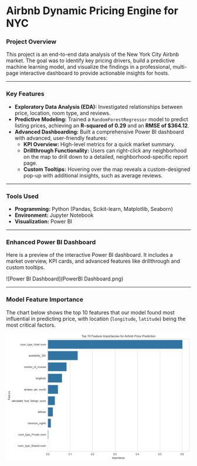 # Airbnb Dynamic Pricing Engine for NYC

### Project Overview
This project is an end-to-end data analysis of the New York City Airbnb market. The goal was to identify key pricing drivers, build a predictive machine learning model, and visualize the findings in a professional, multi-page interactive dashboard to provide actionable insights for hosts.

---

### Key Features
* **Exploratory Data Analysis (EDA):** Investigated relationships between price, location, room type, and reviews.
* **Predictive Modeling:** Trained a `RandomForestRegressor` model to predict listing prices, achieving an **R-squared of 0.29** and an **RMSE of $364.12**.
* **Advanced Dashboarding:** Built a comprehensive Power BI dashboard with advanced, user-friendly features:
    * **KPI Overview:** High-level metrics for a quick market summary.
    * **Drillthrough Functionality:** Users can right-click any neighborhood on the map to drill down to a detailed, neighborhood-specific report page.
    * **Custom Tooltips:** Hovering over the map reveals a custom-designed pop-up with additional insights, such as average reviews.

---

### Tools Used
* **Programming:** Python (Pandas, Scikit-learn, Matplotlib, Seaborn)
* **Environment:** Jupyter Notebook
* **Visualization:** Power BI

---

### Enhanced Power BI Dashboard
Here is a preview of the interactive Power BI dashboard. It includes a market overview, KPI cards, and advanced features like drillthrough and custom tooltips.

![Power BI Dashboard](PowerBI Dashboard.png)

---

### Model Feature Importance
The chart below shows the top 10 features that our model found most influential in predicting price, with location (`longitude`, `latitude`) being the most critical factors.

![Feature Importance Plot](feature_importance.png)
